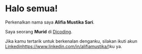 # Halo semua! 

Perkenalkan nama saya **Alifia Mustika Sari**.

Saya seorang **Murid** di [Dicoding](https://www.dicoding.com/).

Jika kamu tertarik untuk berkenalan denganku, silakan ikuti akun [Linkedin](https://www.linkedin.com/in/alifiamustika/)https://www.linkedin.com/in/alifiamustika/)ku ya.
